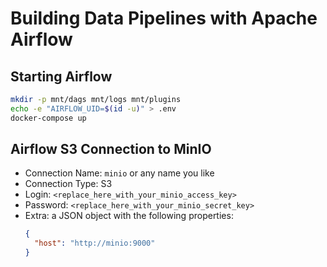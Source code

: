 # Building Data Pipelines with Apache Airflow

## Starting Airflow

```sh
mkdir -p mnt/dags mnt/logs mnt/plugins
echo -e "AIRFLOW_UID=$(id -u)" > .env
docker-compose up
```

## Airflow S3 Connection to MinIO

- Connection Name: `minio` or any name you like
- Connection Type: S3
- Login: `<replace_here_with_your_minio_access_key>`
- Password: `<replace_here_with_your_minio_secret_key>`
- Extra: a JSON object with the following properties:
  ```json
  {
    "host": "http://minio:9000"
  }
  ```
